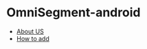 # OmniSegment-android
* [About US](https://omnisegment.com)
* [How to add](https://github.com/omnitag/omnitag-app-android/wiki)
